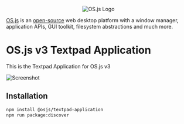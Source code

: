 <p align="center">
  <img alt="OS.js Logo" src="https://raw.githubusercontent.com/os-js/gfx/master/logo-big.png" />
</p>

[OS.js](https://www.os-js.org/) is an [open-source](https://raw.githubusercontent.com/os-js/OS.js/master/LICENSE) web desktop platform with a window manager, application APIs, GUI toolkit, filesystem abstractions and much more.

# OS.js v3 Textpad Application

This is the Textpad Application for OS.js v3

![Screenshot](https://raw.githubusercontent.com/os-js/osjs-textpad-application/master/screenshot.png)

## Installation

```bash
npm install @osjs/textpad-application
npm run package:discover
```

